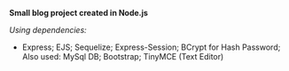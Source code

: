 
**Small blog project created in Node.js**

*Using dependencies:*

 - Express; EJS; Sequelize; Express-Session; BCrypt for Hash Password;
   Also used: MySql DB; Bootstrap; TinyMCE (Text Editor)
